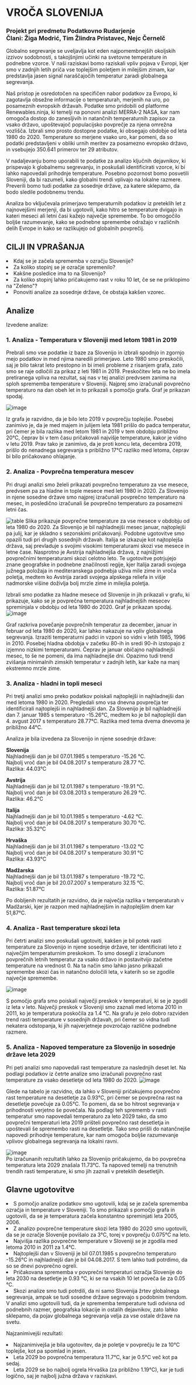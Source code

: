 # VROČA SLOVENIJA
### Projekt pri predmetu Podatkovno Rudarjenje<br>Člani: Žiga Modrić, Tim Žlindra Pristavec, Nejc Černelč

Globalno segrevanje se uveljavlja kot eden najpomembnejših okoljskih izzivov sodobnosti, s takojšnjimi učinki na svetovne temperature in podnebne vzorce. V naši raziskavi bomo raziskali vpliv pojava v Evropi, kjer smo v zadnjih letih priča vse toplejšim poletjem in milejšim zimam, kar predstavlja jasen signal naraščajočih temperatur zaradi globalnega segrevanja.

Naš pristop je osredotočen na specifičen nabor podatkov za Evropo, ki zagotavlja obsežne informacije o temperaturah, merjenih na uro, po posameznih evropskih državah.
Podatke smo pridobili od platforme Renewables.ninja, ki temelji na ponovni analizi MERRA-2 NASA, kar nam omogoča dostop do zanesljivih in natančnih temperaturnih zapisov za vsako državo, upoštevajoč populacijsko povprečje za njena omrežna vozlišča.
Izbrali smo prosto dostopne podatke, ki obsegajo obdobje od leta 1980 do 2020. Temperature so merjene vsako uro, kar pomeni, da so podatki predstavljeni v obliki urnih meritev za posamezno evropsko državo, in vsebujejo 350.641 primerov ter 29 atributov.

V nadaljevanju bomo uporabili te podatke za analizo ključnih dejavnikov, ki prispevajo k globalnemu segrevanju, in poskušali identificirati vzorce, ki bi lahko napovedali prihodnje temperature. Posebno pozornost bomo posvetili Sloveniji, da bi razumeli, kako globalni trendi vplivajo na lokalne razmere. Preverili bomo tudi podatke za sosednje države, za katere sklepamo, da bodo sledile podobnemu trendu.

Analiza bo vključevala primerjavo temperaturnih podatkov iz preteklih let z najnovejšimi merjenji, da bi ugotovili, kako hitro se temperature dvigajo in kateri meseci ali letni časi kažejo največje spremembe. To bo omogočilo boljše razumevanje, kako se podnebne spremembe odražajo v različnih delih Evrope in kako se razlikujejo od globalnih povprečij.

## CILJI IN VPRAŠANJA<br>
   <li>Kdaj se je začela sprememba v ozračju Slovenije?</li>
   <li>Za koliko stopinj se je ozračje spremenilo?</li>
   <li>Kakšne posledice ima to na Slovenijo?</li>
   <li>Za koliko stopinj lahko pričakujemo rast v roku 10 let, če se ne priklopimo na "Zeleno"?</li>
   <li>Ponoviti analize za sosednje države, če obstaja kakšen vzorec.</li>

## Analize
Izvedene analize:
### 1. Analiza - Temperatura v Sloveniji med letom 1981 in 2019
   
   Prebrali smo vse podatke iz baze za Slovenijo in izbrali spodnjo in zgornjo mejo podatkov in med njima naredili primerjavo. Leto 1980 smo preskočili, saj je bilo takrat leto prestopno in bi imeli probleme z risanjem grafa, zato smo se raje odločili za prikaz z leti 1981 in 2019. Preskočitev leta ne bo imela pretiranega vpliva na rezultat, saj nas v tej analizi predvsem zanima na sploh sprememba temperature v Sloveniji. Najprej smo izračunali povprečno temperaturo na dan obeh let in to prikazali s pomočjo grafa. Graf je prikazan spodaj.
   
   ![image](https://github.com/hackecTim/PR24-ZM-TPZ-NC/assets/68116017/4e1e679e-ede6-4863-9094-4333b9b585df)

   Iz grafa je razvidno, da je bilo leto 2019 v povprečju toplejše. Posebej zanimivo je, da je med majem in julijem leta 1981 prišlo do padca temperatur, pri čemer je bila razlika med letom 1981 in 2019 v tem obdobju približno 20°C, čeprav bi v tem času pričakovali    najvišje temperature, kakor je vidno v letu 2019. Prav tako je zanimivo, da je proti koncu leta, decembra 2019, prišlo do nenadnega segrevanja s približno 17°C razliko med letoma, čeprav bi bilo pričakovano ohlajanje.
   

### 2. Analiza - Povprečna temperatura mescev
   
   Pri drugi analizi smo želeli prikazati povprečno temperaturo za vse mesece, predvsem pa za hladne in tople mesece med leti 1980 in 2020. Za Slovenijo in njene sosedne države smo najprej izračunali povprečno temperaturo na mesec, in posledično izračunali še povprečno temperaturo za posamezni letni čas.
   
   ![table](https://github.com/hackecTim/PR24-ZM-TPZ-NC/assets/68116017/6a3f11c5-2600-4c4a-a068-77a7a0ec2acb)
   Slika prikazuje povprečne temperature za vse mesece v obdobju od leta 1980 do 2020. Za Slovenijo je bil najhladnejši mesec januar, najtoplejši pa julij, kar je skladno s sezonskimi pričakovanji. Podobne ugotovitve smo opazili tudi pri drugih sosednjih državah. Italija se izkazuje kot najtoplejša država, saj prevladuje s svojimi visokimi temperaturami skozi vse mesece in letne čase. Nasprotno je Avstrija najhladnejša država, z najnižjimi povprečnimi temperaturami skozi celotno leto. Te ugotovitve potrjujejo znane geografske in podnebne značilnosti regije, kjer Italija zaradi svojega južnega položaja in mediteranskega podnebja uživa mile zime in vroča poletja, medtem ko Avstrija zaradi svojega alpskega reliefa in višje nadmorske višine doživlja bolj mrzle zime in milejša poletja.

   
   Izbrali smo podatke za hladne mesece od Slovenije in jih prikazali v grafu, ki prikazuje, kako se je povprečna temperatura najhladnejših mesecev spreminjala v obdobju od leta 1980 do 
   2020. Graf je prikazan spodaj.   
   ![image](https://github.com/hackecTim/PR24-ZM-TPZ-NC/assets/150348985/33842c6a-c645-43d3-be18-224a6c94b7ec)
   
   Graf razkriva povečanje povprečnih temperatur za december, januar in februar od leta 1980 do 2020, kar lahko nakazuje na vpliv globalnega segrevanja. Izraziti temperaturni padci in vzponi so vidni v letih 1985, 1996 in 2010. Posebej hladna obdobja v začetku 80-ih in sredi 90-ih izstopajo z izjemno nizkimi temperaturami. Čeprav je januar običajno najhladnejši mesec, to še ne pomeni, da ima najhladnejše dni. Opazimo tudi trend zvišanja minimalnih zimskih temperatur v zadnjih letih, kar kaže na manj ekstremno mrzle zime.
   
### 3. Analiza - hladni in topli meseci

   Pri tretji analizi smo preko podatkov poiskali najtoplejši in najhladnejši dan med letoma 1980 in 2020. Pregledali smo vsa dnevna povprečja ter identificirali najtoplejši in najhladnejši dan.
   Za Slovenijo je bil najhladnejši dan 7. januar 1985 s temperaturo -15.26°C, medtem ko je bil najtoplejši dan 4. avgust 2017 s temperaturo 28.77°C. Razlika med tema dvema dnevoma je približno 44°C.<br>

   Analiza je bila izvedena za Slovenijo in njene sosednje države:

   <b>Slovenija</b><br>
   Najhladnejši dan je bil 07.01.1985 s temperaturo -15.26 °C.<br>
   Najbolj vroč dan je bil 04.08.2017 s temperaturo 28.77 °C.<br>
   Razlika: 44.03°C<br>
   
   <b>Avstrija</b><br>
   Najhladnejši dan je bil 12.01.1987 s temperaturo -19.91 °C.<br>
   Najbolj vroč dan je bil 03.08.2013 s temperaturo 26.29 °C.<br>
   Razlika: 46.2°C<br>
   
   <b>Italija</b><br>
   Najhladnejši dan je bil 10.01.1985 s temperaturo -4.62 °C.<br>
   Najbolj vroč dan je bil 04.08.2017 s temperaturo 30.70 °C.<br>
   Razlika: 35.32°C<br>

   <b>Hrvaška</b><br>
   Najhladnejši dan je bil 31.01.1987 s temperaturo -13.02 °C<br>
   Najbolj vroč dan je bil 04.08.2017 s temperaturo 30.91 °C<br>
   Razlika: 43.93°C<br>
   
   <b>Madžarska</b><br>
   Najhladnejši dan je bil 13.01.1987 s temperaturo -19.72 °C.<br>
   Najbolj vroč dan je bil 20.07.2007 s temperaturo 32.15 °C.<br>
   Razlika: 51.87°C<br>

   Po dobljenih rezultatih je razvidno, da je največja razlika v temperaturah v Madžarski, kjer je razpon med najhladnejšim in najtoplejšim dnem kar 51,87°C.
   
### 4. Analiza - Rast temperature skozi leta
   
   Pri četrti analizi smo poskušali ugotoviti, kakšen je bil potek rasti temperature za Slovenijo in njene sosednje države, ter identificirati leto z največjim temperaturnim preskokom. To smo dosegli z izračunom povprečnih letnih temperatur za vsako državo in postavitvijo začetne temperature na vrednost 0. Na ta način smo lahko jasno prikazali spremembe skozi čas in natančno določili leta, v katerih so se zgodile največje spremembe.
   
   ![image](https://github.com/hackecTim/PR24-ZM-TPZ-NC/assets/68116017/61b7a9a9-5db8-45be-816a-695fc586e2d5)

   S pomočjo grafa smo poiskali največji preskok v temperaturi, ki se je zgodil iz leta v leto. Največji preskok v Sloveniji smo zaznali med letoma 2010 in 2011, ko je temperatura poskočila za 1.4 °C. Na grafu je zelo dobro razviden trend rasti temperature v sosednjih državah, pri čemer so vidna tudi nekatera odstopanja, ki jih najverjetneje povzročajo različne podnebne razmere.

   
### 5. Analiza - Napoved temperature za Slovenijo in sosednje države leta 2029<br>

   Pri peti analizi smo napovedali rast temperature za naslednjih deset let. Na podlagi podatkov iz četrte analize smo izračunali povprečno rast temperature za vsako desetletje od leta 1980 do 2020.
   ![image](https://github.com/hackecTim/PR24-ZM-TPZ-NC/assets/68116017/94ae6c8f-919e-49f4-9f44-2461c2269abd)<br>
   
   Glede na tabelo je razvidno, da lahko v Sloveniji pričakujemo povprečno rast temperature na desetletje za 0.93°C, pri čemer se povprečna rast na desetletje povečuje za 0.05°C. To pomeni, da se bo hitrost segrevanja v prihodnosti verjetno še povečala. Na podlagi teh sprememb v rasti temperatur smo napovedali temperaturo za leto 2029 tako, da smo povprečni temperaturi leta 2019 prišteli povprečno rast desetletja in upoštevali še spremembo rasti na desetletje. Tako smo prišli do natančnejše napovedi prihodnje temperature, kar nam omogoča boljše razumevanje vplivov globalnega segrevanja na lokalni ravni.
   
   ![image](https://github.com/hackecTim/PR24-ZM-TPZ-NC/assets/68116017/264cc53b-c548-4d5b-8224-1d380c4b9d50)<br>
   Po izračunanih rezultatih lahko za Slovenijo pričakujemo, da bo povprečna temperatura leta 2029 znašala 11.73°C. Ta napoved temelji na trenutnih trendih rasti temperature, ki smo jih zaznali v preteklih desetletjih.


## Glavne ugotovitve
   <li>S pomočjo analize podatkov smo ugotovili, kdaj se je začela sprememba ozračja in temperature v Sloveniji. To smo prikazali s pomočjo grafa in ugotovili, da se je temperatura začela konstantno spreminjati leta 2005, 2006.</li>
   
   <li>Z analizo povprečne temperature skozi leta 1980 do 2020 smo ugotovili, da se je ozračje Slovenije povišalo za 3°C, torej v povprečju 0.075°C na leto.</li>
   
   <li>Najvišja razlika povprečne temperature v Sloveniji se je zgodila med letoma 2010 in 2011 za 1.4°C.</li>
   
   <li>Najtoplejši dan v Sloveniji je bil 07.01.1985 s povprečno temperaturo -15.26°C in najhladnejši dan je bil 04.08.2017.
   S tem lahko tudi potrdimo, da so se dnevi povprečno ogreli.</li>
   
   <li>Pričakovana sprememba v povprečni temperaturi ozračja Slovenije do leta 2030 na desetletje je 0.93 °C, ki se na vsakih 10 let poveča še za 0.05 °C.</li>
   
   <li>Skozi analize smo tudi potrdili, da ni samo Slovenija žrtev globalnega segrevanja, ampak se tudi sosedne države segrevajo s podobnim trendom. V analizi smo ugotovili tudi, da je sprememba temperature tudi odvisna od podnebnih razmer, geografska lokacije in ostalih dejavnikov, zato lahko sklepamo, da pojav globalnega segrevanja velja za vse ostale države na svetu.</li>
      
   Najzanimivejši rezultati:<br>
      <li>Najzanimivejša je bila ugotovitev, da je poletje v povprečju le za 10°C toplejše, kot pa spomlad in jesen.</li>
      <li>Leta 2029 bo povprečna temperatura 11.7°C, kar je 0.5°C več kot pa sedaj.</li>
      <li>Leta 2029 se bo najbolj ogrela Hrvaška (za približno 1.19°C), kar je tudi logično, saj je najbolj južna država v raziskavi.</li>


